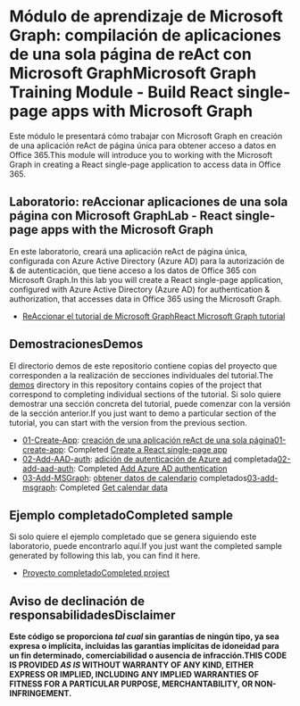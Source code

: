 # <a name="microsoft-graph-training-module---build-react-single-page-apps-with-microsoft-graph"></a><span data-ttu-id="27caa-101">Módulo de aprendizaje de Microsoft Graph: compilación de aplicaciones de una sola página de reAct con Microsoft Graph</span><span class="sxs-lookup"><span data-stu-id="27caa-101">Microsoft Graph Training Module - Build React single-page apps with Microsoft Graph</span></span>

<span data-ttu-id="27caa-102">Este módulo le presentará cómo trabajar con Microsoft Graph en creación de una aplicación reAct de página única para obtener acceso a datos en Office 365.</span><span class="sxs-lookup"><span data-stu-id="27caa-102">This module will introduce you to working with the Microsoft Graph in creating a React single-page application to access data in Office 365.</span></span>

## <a name="lab---react-single-page-apps-with-the-microsoft-graph"></a><span data-ttu-id="27caa-103">Laboratorio: reAccionar aplicaciones de una sola página con Microsoft Graph</span><span class="sxs-lookup"><span data-stu-id="27caa-103">Lab - React single-page apps with the Microsoft Graph</span></span>

<span data-ttu-id="27caa-104">En este laboratorio, creará una aplicación reAct de página única, configurada con Azure Active Directory (Azure AD) para la autorización de & de autenticación, que tiene acceso a los datos de Office 365 con Microsoft Graph.</span><span class="sxs-lookup"><span data-stu-id="27caa-104">In this lab you will create a React single-page application, configured with Azure Active Directory (Azure AD) for authentication & authorization, that accesses data in Office 365 using the Microsoft Graph.</span></span>

- [<span data-ttu-id="27caa-105">ReAccionar el tutorial de Microsoft Graph</span><span class="sxs-lookup"><span data-stu-id="27caa-105">React Microsoft Graph tutorial</span></span>](https://docs.microsoft.com/graph/training/react-tutorial)

## <a name="demos"></a><span data-ttu-id="27caa-106">Demostraciones</span><span class="sxs-lookup"><span data-stu-id="27caa-106">Demos</span></span>

<span data-ttu-id="27caa-107">El [](./demos) directorio demos de este repositorio contiene copias del proyecto que corresponden a la realización de secciones individuales del tutorial.</span><span class="sxs-lookup"><span data-stu-id="27caa-107">The [demos](./demos) directory in this repository contains copies of the project that correspond to completing individual sections of the tutorial.</span></span> <span data-ttu-id="27caa-108">Si solo quiere demostrar una sección concreta del tutorial, puede comenzar con la versión de la sección anterior.</span><span class="sxs-lookup"><span data-stu-id="27caa-108">If you just want to demo a particular section of the tutorial, you can start with the version from the previous section.</span></span>

- <span data-ttu-id="27caa-109">[01-Create-App](demos/01-create-app): [creación de una aplicación reAct de una sola página](https://docs.microsoft.com/graph/training/react-tutorial?tutorial-step=1)</span><span class="sxs-lookup"><span data-stu-id="27caa-109">[01-create-app](demos/01-create-app): Completed [Create a React single-page app](https://docs.microsoft.com/graph/training/react-tutorial?tutorial-step=1)</span></span>
- <span data-ttu-id="27caa-110">[02-Add-AAD-auth](demos/02-add-aad-auth): [adición de autenticación de Azure ad](https://docs.microsoft.com/graph/training/react-tutorial?tutorial-step=3) completada</span><span class="sxs-lookup"><span data-stu-id="27caa-110">[02-add-aad-auth](demos/02-add-aad-auth): Completed [Add Azure AD authentication](https://docs.microsoft.com/graph/training/react-tutorial?tutorial-step=3)</span></span>
- <span data-ttu-id="27caa-111">[03-Add-MSGraph](demos/03-add-msgraph): [obtener datos de calendario](https://docs.microsoft.com/graph/training/react-tutorial?tutorial-step=4) completados</span><span class="sxs-lookup"><span data-stu-id="27caa-111">[03-add-msgraph](demos/03-add-msgraph): Completed [Get calendar data](https://docs.microsoft.com/graph/training/react-tutorial?tutorial-step=4)</span></span>

## <a name="completed-sample"></a><span data-ttu-id="27caa-112">Ejemplo completado</span><span class="sxs-lookup"><span data-stu-id="27caa-112">Completed sample</span></span>

<span data-ttu-id="27caa-113">Si solo quiere el ejemplo completado que se genera siguiendo este laboratorio, puede encontrarlo aquí.</span><span class="sxs-lookup"><span data-stu-id="27caa-113">If you just want the completed sample generated by following this lab, you can find it here.</span></span>

- [<span data-ttu-id="27caa-114">Proyecto completado</span><span class="sxs-lookup"><span data-stu-id="27caa-114">Completed project</span></span>](demos/03-add-msgraph)

## <a name="disclaimer"></a><span data-ttu-id="27caa-115">Aviso de declinación de responsabilidades</span><span class="sxs-lookup"><span data-stu-id="27caa-115">Disclaimer</span></span>

<span data-ttu-id="27caa-116">**Este código se proporciona *tal cual* sin garantías de ningún tipo, ya sea expresa o implícita, incluidas las garantías implícitas de idoneidad para un fin determinado, comerciabilidad o ausencia de infracción.**</span><span class="sxs-lookup"><span data-stu-id="27caa-116">**THIS CODE IS PROVIDED *AS IS* WITHOUT WARRANTY OF ANY KIND, EITHER EXPRESS OR IMPLIED, INCLUDING ANY IMPLIED WARRANTIES OF FITNESS FOR A PARTICULAR PURPOSE, MERCHANTABILITY, OR NON-INFRINGEMENT.**</span></span>